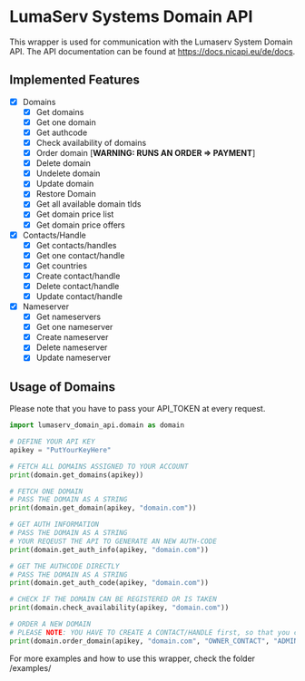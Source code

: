 
# LumaServ Systems Domain API
This wrapper is used for communication with the Lumaserv System Domain API. The API documentation can be found at https://docs.nicapi.eu/de/docs.
## Implemented Features

 - [x] Domains
	 - [x] Get domains 
	 - [x] Get one domain
	 - [x] Get authcode
	 - [x] Check availability of domains
	 - [x] Order domain [**WARNING: RUNS AN ORDER => PAYMENT**]
	 - [x] Delete domain
	 - [x] Undelete domain
	 - [x] Update domain
	 - [x] Restore Domain
	 - [x] Get all available domain tlds
	 - [x] Get domain price list
	 - [x] Get domain price offers
 - [x] Contacts/Handle
	 - [x] Get contacts/handles
	 - [x] Get one contact/handle
	 - [x] Get countries
	 - [x] Create contact/handle
	 - [x] Delete contact/handle
	 - [x] Update contact/handle
 - [x] Nameserver
	 - [x] Get nameservers
	 - [x] Get one nameserver
	 - [x] Create nameserver
	 - [x] Delete nameserver
	 - [x] Update nameserver

## Usage of Domains
Please note that you have to pass your API_TOKEN at every request.
```python
import lumaserv_domain_api.domain as domain

# DEFINE YOUR API KEY
apikey = "PutYourKeyHere"

# FETCH ALL DOMAINS ASSIGNED TO YOUR ACCOUNT
print(domain.get_domains(apikey))

# FETCH ONE DOMAIN
# PASS THE DOMAIN AS A STRING 
print(domain.get_domain(apikey, "domain.com")) 

# GET AUTH INFORMATION
# PASS THE DOMAIN AS A STRING
# YOUR REQEUST THE API TO GENERATE AN NEW AUTH-CODE
print(domain.get_auth_info(apikey, "domain.com"))

# GET THE AUTHCODE DIRECTLY
# PASS THE DOMAIN AS A STRING
print(domain.get_auth_code(apikey, "domain.com"))

# CHECK IF THE DOMAIN CAN BE REGISTERED OR IS TAKEN
print(domain.check_availability(apikey, "domain.com"))

# ORDER A NEW DOMAIN
# PLEASE NOTE: YOU HAVE TO CREATE A CONTACT/HANDLE first, so that you can pass them as domain contact!
print(domain.order_domain(apikey, "domain.com", "OWNER_CONTACT", "ADMIN_CONTACT", "TECH_CONTACT", "ZONE_CONTACT", "ns1.yourserver.com", "ns2.yourserver.com"))


```

For more examples and how to use this wrapper, check the folder /examples/

